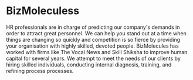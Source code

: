 # BizMoleculess
HR professionals are in charge of predicting our company's demands in order to attract great personnel. We can help you stand out at a time when things are changing so quickly and competition is so fierce by providing your organisation with highly skilled, devoted people. BizMolecules has worked with firms like The Vocal News and Skill Shiksha to improve human capital for several years. We attempt to meet the needs of our clients by hiring skilled individuals, conducting internal diagnosis, training, and refining process processes.
